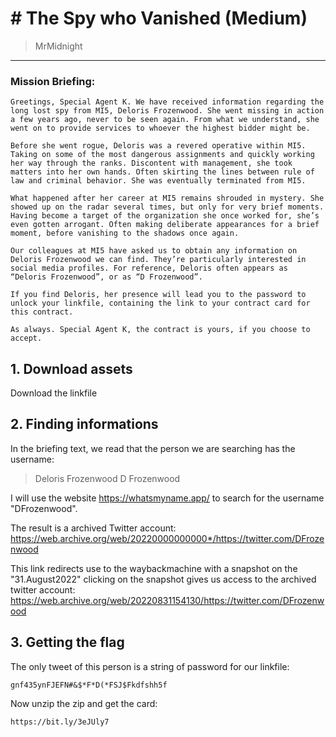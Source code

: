# # The Spy who Vanished (Medium)
> MrMidnight

-----------------------------------------

### Mission Briefing:

```
Greetings, Special Agent K. We have received information regarding the long lost spy from MI5, Deloris Frozenwood. She went missing in action a few years ago, never to be seen again. From what we understand, she went on to provide services to whoever the highest bidder might be.

Before she went rogue, Deloris was a revered operative within MI5. Taking on some of the most dangerous assignments and quickly working her way through the ranks. Discontent with management, she took matters into her own hands. Often skirting the lines between rule of law and criminal behavior. She was eventually terminated from MI5.

What happened after her career at MI5 remains shrouded in mystery. She showed up on the radar several times, but only for very brief moments. Having become a target of the organization she once worked for, she’s even gotten arrogant. Often making deliberate appearances for a brief moment, before vanishing to the shadows once again.

Our colleagues at MI5 have asked us to obtain any information on Deloris Frozenwood we can find. They’re particularly interested in social media profiles. For reference, Deloris often appears as “Deloris Frozenwood”, or as “D Frozenwood”.

If you find Deloris, her presence will lead you to the password to unlock your linkfile, containing the link to your contract card for this contract.

As always. Special Agent K, the contract is yours, if you choose to accept.
```

## 1. Download assets
Download the linkfile

## 2. Finding informations

In the briefing text, we read that the person we are searching has the username:
>Deloris Frozenwood
>D Frozenwood

I will use the website https://whatsmyname.app/ to search for the username "DFrozenwood".

The result is a archived Twitter account: https://web.archive.org/web/20220000000000*/https://twitter.com/DFrozenwood

This link redirects use to the waybackmachine with a snapshot on the "31.August2022" clicking on the snapshot gives us access to the archived twitter account:
https://web.archive.org/web/20220831154130/https://twitter.com/DFrozenwood


## 3. Getting the flag

The only tweet of this person is a string of password for our linkfile:
```
gnf435ynFJEFN#&$*F*D(*FSJ$Fkdfshh5f
```

Now unzip the zip and get the card:

```
https://bit.ly/3eJUly7
```